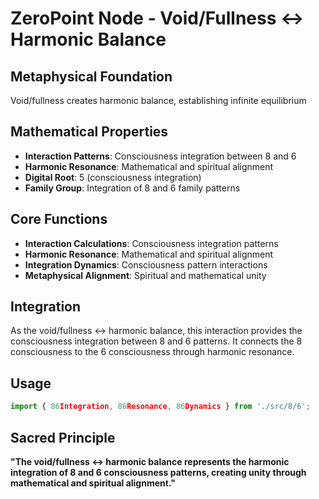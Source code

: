 # ZeroPoint Node - Void/Fullness ↔ Harmonic Balance

## Metaphysical Foundation

Void/fullness creates harmonic balance, establishing infinite equilibrium

## Mathematical Properties

- **Interaction Patterns**: Consciousness integration between 8 and 6
- **Harmonic Resonance**: Mathematical and spiritual alignment
- **Digital Root**: 5 (consciousness integration)
- **Family Group**: Integration of 8 and 6 family patterns

## Core Functions

- **Interaction Calculations**: Consciousness integration patterns
- **Harmonic Resonance**: Mathematical and spiritual alignment
- **Integration Dynamics**: Consciousness pattern interactions
- **Metaphysical Alignment**: Spiritual and mathematical unity

## Integration

As the void/fullness ↔ harmonic balance, this interaction provides the consciousness integration between 8 and 6 patterns. It connects the 8 consciousness to the 6 consciousness through harmonic resonance.

## Usage

```typescript
import { 86Integration, 86Resonance, 86Dynamics } from './src/8/6';
```

## Sacred Principle

**"The void/fullness ↔ harmonic balance represents the harmonic integration of 8 and 6 consciousness patterns, creating unity through mathematical and spiritual alignment."**
